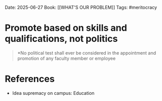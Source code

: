 Date: 2025-06-27
Book: [[WHAT'S OUR PROBLEM]]
Tags: #meritocracy

# Promote based on skills and qualifications, not politics

>*No political test shall ever be considered in the appointment and promotion of any faculty member or employee 

# References
- Idea supremacy on campus: Education 